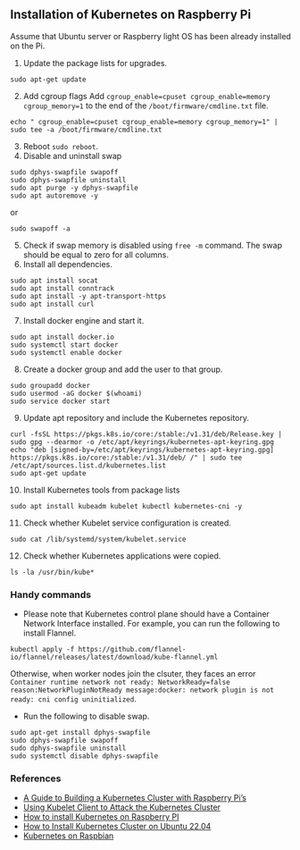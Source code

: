 ## Installation of Kubernetes on Raspberry Pi

Assume that Ubuntu server or Raspberry light OS has been already installed on the Pi.

1. Update the package lists for upgrades.   
```
sudo apt-get update
```   
2. Add cgroup flags
Add `cgroup_enable=cpuset cgroup_enable=memory cgroup_memory=1` to the end of the `/boot/firmware/cmdline.txt` file.
```
echo " cgroup_enable=cpuset cgroup_enable=memory cgroup_memory=1" | sudo tee -a /boot/firmware/cmdline.txt
```
3. Reboot `sudo reboot`.   
4. Disable and uninstall swap
```
sudo dphys-swapfile swapoff
sudo dphys-swapfile uninstall
sudo apt purge -y dphys-swapfile
sudo apt autoremove -y
```
or
```
sudo swapoff -a
```
5. Check if swap memory is disabled using `free -m` command. The swap should be equal to zero for all columns.   
6. Install all dependencies.   
```
sudo apt install socat
sudo apt install conntrack
sudo apt install -y apt-transport-https
sudo apt install curl
```
7. Install docker engine and start it.   
```
sudo apt install docker.io
sudo systemctl start docker
sudo systemctl enable docker
```
8. Create a docker group and add the user to that group.
```
sudo groupadd docker
sudo usermod -aG docker $(whoami)
sudo service docker start
```   
9. Update apt repository and include the Kubernetes repository.
```
curl -fsSL https://pkgs.k8s.io/core:/stable:/v1.31/deb/Release.key | sudo gpg --dearmor -o /etc/apt/keyrings/kubernetes-apt-keyring.gpg
echo "deb [signed-by=/etc/apt/keyrings/kubernetes-apt-keyring.gpg] https://pkgs.k8s.io/core:/stable:/v1.31/deb/ /" | sudo tee /etc/apt/sources.list.d/kubernetes.list
sudo apt-get update
```   
10. Install Kubernetes tools from package lists
```
sudo apt install kubeadm kubelet kubectl kubernetes-cni -y
```   
11. Check whether Kubelet service configuration is created.   
```
sudo cat /lib/systemd/system/kubelet.service
```   
12. Check whether Kubernetes applications were copied.   
```
ls -la /usr/bin/kube*
```  

### Handy commands

* Please note that Kubernetes control plane should have a Container Network Interface installed. For example, you can run the following to install Flannel. 
```
kubectl apply -f https://github.com/flannel-io/flannel/releases/latest/download/kube-flannel.yml
```
Otherwise, when worker nodes join the clsuter, they faces an error `Container runtime network not ready: NetworkReady=false reason:NetworkPluginNotReady message:docker: network plugin is not ready: cni config uninitialized`.   
* Run the following to disable swap.   
```
sudo apt-get install dphys-swapfile
sudo dphys-swapfile swapoff
sudo dphys-swapfile uninstall
sudo systemctl disable dphys-swapfile
```

### References

* [A Guide to Building a Kubernetes Cluster with Raspberry Pi’s](https://alexsniffin.medium.com/a-guide-to-building-a-kubernetes-cluster-with-raspberry-pis-23fa4938d420)
* [Using Kubelet Client to Attack the Kubernetes Cluster](https://www.cyberark.com/resources/threat-research-blog/using-kubelet-client-to-attack-the-kubernetes-cluster)
* [How to install Kubernetes on Raspberry PI](https://medium.com/karlmax-berlin/how-to-install-kubernetes-on-raspberry-pi-53b4ce300b58)
* [How to Install Kubernetes Cluster on Ubuntu 22.04](https://www.linuxtechi.com/install-kubernetes-on-ubuntu-22-04/?utm_content=cmp-true)
* [Kubernetes on Raspbian](https://github.com/alexellis/k8s-on-raspbian)
